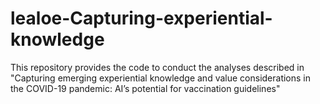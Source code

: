 # lealoe-Capturing-experiential-knowledge
This repository provides the code to conduct the analyses described in "Capturing emerging experiential knowledge and value considerations in the COVID-19 pandemic: AI’s potential for vaccination guidelines"
